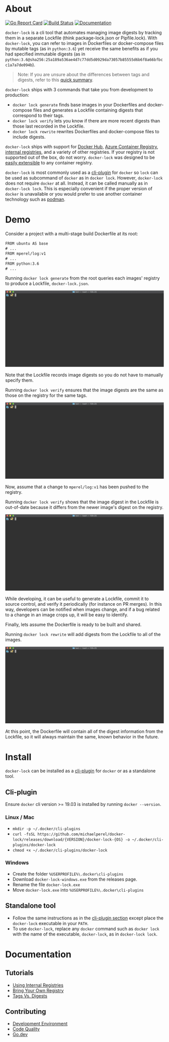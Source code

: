 # About
[![Go Report Card](https://goreportcard.com/badge/github.com/michaelperel/docker-lock)](https://goreportcard.com/report/github.com/michaelperel/docker-lock)
[![Build Status](https://dev.azure.com/michaelsethperel/docker-lock/_apis/build/status/michaelperel.docker-lock?branchName=master)](https://dev.azure.com/michaelsethperel/docker-lock/_build?definitionId=4&branchName=master)
[![Documentation](https://img.shields.io/badge/go.dev-reference-007d9c?logo=go&logoColor=white&style=flat-square)](https://pkg.go.dev/github.com/michaelperel/docker-lock)

`docker-lock` is a cli tool that automates managing image digests by tracking
them in a separate Lockfile (think package-lock.json or Pipfile.lock). With
`docker-lock`, you can refer to images in Dockerfiles or 
docker-compose files by mutable tags (as in `python:3.6`) yet receive the same 
benefits as if you had specified immutable digests (as in `python:3.6@sha256:25a189a536ae4d7c77dd5d0929da73057b85555d6b6f8a66bfbcc1a7a7de094b`).

> Note: If you are unsure about the differences between tags and digests,
refer to this [quick summary](./docs/tutorials/tags-vs-digests.md).

`docker-lock` ships with 3 commands that take you from development 
to production:

* `docker lock generate` finds base images in your Dockerfiles and docker-compose
files and generates a Lockfile containing digests that correspond to their tags.
* `docker lock verify` lets you know if there are more recent digests 
than those last recorded in the Lockfile.
* `docker lock rewrite` rewrites Dockerfiles and docker-compose files 
to include digests.

`docker-lock` ships with support for [Docker Hub](https://hub.docker.com/),
[Azure Container Registry](https://azure.microsoft.com/en-us/services/container-registry/),
[internal registries](https://docs.docker.com/registry/deploying/),
and a variety of other registries. If your registry is not supported
out of the box, do not worry. `docker-lock` was designed to be
[easily extensible](./docs/tutorials/bring-your-own-registry.md) to any
container registry.

`docker-lock` is most commonly used as a
[cli-plugin](https://github.com/docker/cli/issues/1534) for `docker` so `lock`
can be used as subcommand of `docker` as in `docker lock`. However,
`docker-lock` does not require `docker` at all. Instead, it can be called
manually as in `docker-lock lock`. This is especially convenient if the proper
version of `docker` is unavailable or you would prefer to use another
container technology such as [podman](https://podman.io/).

# Demo
Consider a project with a multi-stage build Dockerfile at its root:
```
FROM ubuntu AS base
# ...
FROM mperel/log:v1
# ...
FROM python:3.6
# ...
```
Running `docker lock generate` from the root queries each images' 
registry to produce a Lockfile, `docker-lock.json`.

![Generate GIF](gifs/generate.gif)

Note that the Lockfile records image digests so you do not have to 
manually specify them.

Running `docker lock verify` ensures that the image digests are the 
same as those on the registry for the same tags.

![Verify Success GIF](gifs/verify_success.gif)

Now, assume that a change to `mperel/log:v1` has been pushed to the registry.

Running `docker lock verify` shows that the image digest in the Lockfile 
is out-of-date because it differs from the newer image's digest on the registry.

![Verify Fail GIF](gifs/verify_fail.gif)

While developing, it can be useful to generate a Lockfile, commit it to 
source control, and verify it periodically (for instance on PR merges). In 
this way, developers can be notified when images change, and if a bug related 
to a change in an image crops up, it will be easy to identify.

Finally, lets assume the Dockerfile is ready to be built and shared.

Running `docker lock rewrite` will add digests from the Lockfile 
to all of the images.

![Rewrite GIF](gifs/rewrite.gif)

At this point, the Dockerfile will contain all of the digest information 
from the Lockfile, so it will always maintain the same, known behavior 
in the future.

# Install
`docker-lock` can be installed as a
[cli-plugin](https://github.com/docker/cli/issues/1534) for `docker` or as a
standalone tool.

## Cli-plugin
Ensure `docker` cli version >= 19.03 is installed by running `docker --version`.

### Linux / Mac
* `mkdir -p ~/.docker/cli-plugins`
* `curl -fsSL https://github.com/michaelperel/docker-lock/releases/download/{VERSION}/docker-lock-{OS} -o ~/.docker/cli-plugins/docker-lock`
* `chmod +x ~/.docker/cli-plugins/docker-lock`
### Windows
* Create the folder `%USERPROFILE%\.docker\cli-plugins`
* Download `docker-lock-windows.exe` from the releases page.
* Rename the file `docker-lock.exe`
* Move `docker-lock.exe` into `%USERPROFILE%\.docker\cli-plugins`

## Standalone tool
* Follow the same instructions as in the
[cli-plugin section](#cli-plugin) except place the `docker-lock` executable in
your `PATH`.
* To use `docker-lock`, replace any `docker` command such as `docker lock` with
the name of the executable, `docker-lock`, as in `docker-lock lock`.

# Documentation
## Tutorials
* [Using Internal Registries](./docs/tutorials/internal-registry.md)
* [Bring Your Own Registry](./docs/tutorials/bring-your-own-registry.md)
* [Tags Vs. Digests](./docs/tutorials/tags-vs-digests.md)

## Contributing
* [Development Environment](./docs/contributing/development-environment.md)
* [Code Quality](./docs/contributing/code-quality.md)
* [Go.dev](https://pkg.go.dev/github.com/michaelperel/docker-lock)
